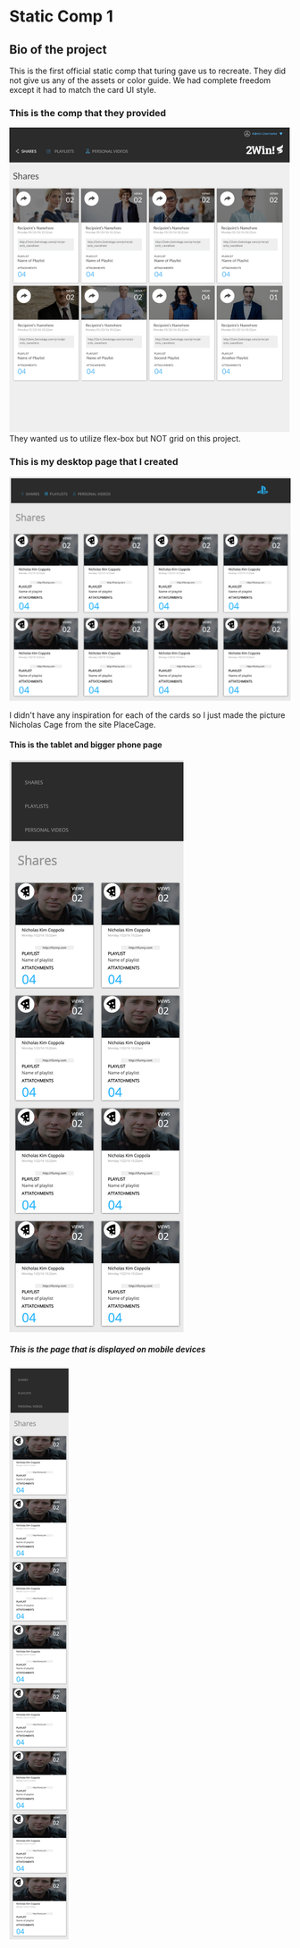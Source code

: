 # Static Comp 1 

## Bio of the project

This is the first official static comp that turing gave us to recreate. They did not give us any of the assets or color guide. We had complete freedom except it had to match the card UI style.

### This is the comp that they provided

![comp provided](README-images/comp-provided.jpg)
They wanted us to utilize flex-box but NOT grid on this project.

### This is my desktop page that I created

![my page](README-images/my-page.jpg)

I didn't have any inspiration for each of the cards so I just made the picture Nicholas Cage from the site PlaceCage. 

#### This is the tablet and bigger phone page 

![tablet page](README-images/tablet-page.jpg)

##### This is the page that is displayed on mobile devices 

![mobile page](README-images/phone-page.jpg)
